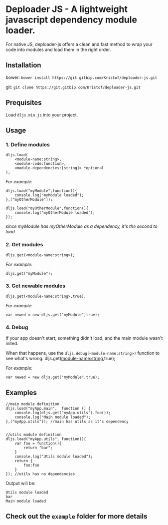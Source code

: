 # Deploader JS - A lightweight javascript dependency module loader.

For native JS, deploader-js offers a clean and fast method to wrap your code into modules and load them in the right order.

## Installation

bower: `bower install https://git.gitbip.com/Kristof/deploader-js.git`

git: `git clone https://git.gitbip.com/Kristof/deploader-js.git`
 
## Prequisites

Load `dljs.min.js` into your project. 

## Usage

### 1. Define modules
    dljs.load(
        <module-name:string>,
        <module-code:function>,
        <module-dependencies:[string]> *optional
    );
    
_For example:_ 
    
    dljs.load("myModule",function(){
        console.log("myModule loaded");
    },["myOtherModule"]);
    
    dljs.load("myOtherModule",function(){
        console.log("myOtherModule loaded");
    });
    
_since myModule has myOtherModule as a dependency, it's the second to load_
    
### 2. Get modules
    dljs.get(<module-name:string>);

_For example:_ 
   
    dljs.get("myModule");
        
### 3. Get newable modules
    dljs.get(<module-name:string>,true);

_For example:_ 

    var newed = new dljs.get("myModule",true);        
    
### 4. Debug
If your app doesn't start, something didn't load, and the main module wasn't inited.

When that happens, use the `dljs.debug(<module-name:string>)` function to see what's wrong.
    dljs.get(<module-name:string>,true);

_For example:_ 

    var newed = new dljs.get("myModule",true);
    
## Examples
    
    //main module definition
    dljs.load("myApp.main",  function () {        
        console.log(dljs.get("myApp.utils").foo());
        console.log("Main module loaded"); 
    },["myApp.utils"]); //main has utils as it's dependency
    
    
    //utils module definition
    dljs.load("myApp.utils", function(){    
        var foo = function(){
            return "bar";
        }
        console.log("Utils module loaded");        
        return {
            foo:foo
        }        
    }); //utils has no dependencies

Output will be: 
    
    Utils module loaded
    bar
    Main module loaded
    
## Check out the `example` folder for more details



